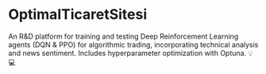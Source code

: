 # OptimalTicaretSitesi
An R&amp;D platform for training and testing Deep Reinforcement Learning agents (DQN &amp; PPO) for algorithmic trading, incorporating technical analysis and news sentiment. Includes hyperparameter optimization with Optuna. 💡💻

